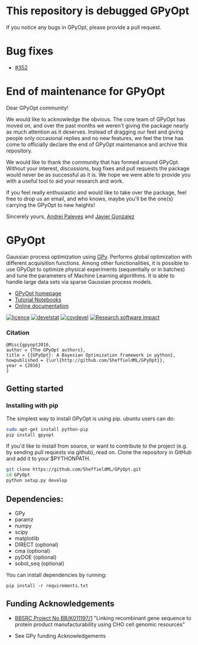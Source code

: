 # This repository is debugged GPyOpt
If you notice any bugs in GPyOpt, please provide a pull request.

# Bug fixes
- [#352](https://github.com/SheffieldML/GPyOpt/pull/352)

# End of maintenance for GPyOpt

Dear GPyOpt community!

We would like to acknowledge the obvious. The core team of GPyOpt has moved on, and over the past months we weren't giving the package nearly as much attention as it deserves. Instead of dragging our feet and giving people only occasional replies and no new features, we feel the time has come to officially declare the end of GPyOpt maintenance and archive this repository.

We would like to thank the community that has formed around GPyOpt. Without your interest, discussions, bug fixes and pull requests the package would never be as successful as it is. We hope we were able to provide you with a useful tool to aid your research and work.

If you feel really enthusiastic and would like to take over the package, feel free to drop us an email, and who knows, maybe you'll be the one(s) carrying the GPyOpt to new heights!

Sincerely yours,
[Andrei Paleyes](https://paleyes.info/) and [Javier Gonzalez](https://javiergonzalezh.github.io/)


# GPyOpt

Gaussian process optimization using [GPy](http://sheffieldml.github.io/GPy/). Performs global optimization with different acquisition functions. Among other functionalities, it is possible to use GPyOpt to optimize physical experiments (sequentially or in batches) and tune the parameters of Machine Learning algorithms. It is able to handle large data sets via sparse Gaussian process models.

* [GPyOpt homepage](http://sheffieldml.github.io/GPyOpt/)
* [Tutorial Notebooks](http://nbviewer.ipython.org/github/SheffieldML/GPyOpt/blob/master/manual/index.ipynb)
* [Online documentation](http://gpyopt.readthedocs.io/)

[![licence](https://img.shields.io/badge/licence-BSD-blue.svg)](http://opensource.org/licenses/BSD-3-Clause)  [![develstat](https://travis-ci.org/SheffieldML/GPyOpt.svg?branch=master)](https://travis-ci.org/SheffieldML/GPyOpt) [![covdevel](http://codecov.io/github/SheffieldML/GPyOpt/coverage.svg?branch=master)](http://codecov.io/github/SheffieldML/GPyOpt?branch=master) [![Research software impact](http://depsy.org/api/package/pypi/GPyOpt/badge.svg)](http://depsy.org/package/python/GPyOpt)

### Citation

```
@Misc{gpyopt2016,
author = {The GPyOpt authors},
title = {{GPyOpt}: A Bayesian Optimization framework in python},
howpublished = {\url{http://github.com/SheffieldML/GPyOpt}},
year = {2016}
}
```

## Getting started

### Installing with pip

The simplest way to install GPyOpt is using pip. ubuntu users can do:

```bash
sudo apt-get install python-pip
pip install gpyopt
```

If you'd like to install from source, or want to contribute to the project (e.g. by sending pull requests via github), read on. Clone the repository in GitHub and add it to your $PYTHONPATH.

```bash
git clone https://github.com/SheffieldML/GPyOpt.git
cd GPyOpt
python setup.py develop
```

## Dependencies:

  - GPy
  - paramz
  - numpy
  - scipy
  - matplotlib
  - DIRECT (optional)
  - cma (optional)
  - pyDOE (optional)
  - sobol_seq (optional)

You can install dependencies by running:
```
pip install -r requirements.txt
```


##  Funding Acknowledgements

* [BBSRC Project No BB/K011197/1](http://staffwww.dcs.shef.ac.uk/people/N.Lawrence/projects/recombinant/) "Linking recombinant gene sequence to protein product manufacturability using CHO cell genomic resources"

* See GPy funding Acknowledgements
